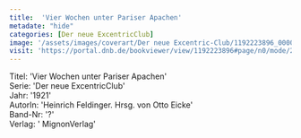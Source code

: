 ```yaml
---
title:  'Vier Wochen unter Pariser Apachen'
metadate: "hide"
categories: [Der neue ExcentricClub]
image: '/assets/images/coverart/Der neue Excentric-Club/1192223896_00000010.jpg'
visit: 'https://portal.dnb.de/bookviewer/view/1192223896#page/n0/mode/2up'
---
```

Titel: 'Vier Wochen unter Pariser Apachen' <br>
Serie: 'Der neue ExcentricClub' <br>
Jahr: '1921' <br>
AutorIn: 'Heinrich Feldinger. Hrsg. von Otto Eicke' <br>
Band-Nr: '?' <br>
Verlag: ' MignonVerlag'
